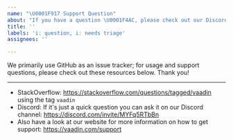```yaml
---
name: "\U0001F917 Support Question"
about: "If you have a question \U0001F4AC, please check out our Discord or StackOverflow!"
title: ''
labels: 'i: question, i: needs triage'
assignees: ''

---
```


We primarily use GitHub as an issue tracker; for usage and support questions, please check out these resources below. Thank you!

---

* StackOverflow: https://stackoverflow.com/questions/tagged/vaadin using the tag `vaadin`
* Discord: If it's just a quick question you can ask it on our Discord channel: https://discord.com/invite/MYFq5RTbBn
* Also have a look at our website for more information on how to get support:
  https://vaadin.com/support
